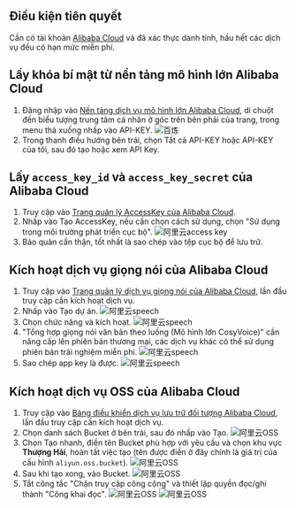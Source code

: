 ## Điều kiện tiên quyết
Cần có tài khoản [Alibaba Cloud](https://www.aliyun.com) và đã xác thực danh tính, hầu hết các dịch vụ đều có hạn mức miễn phí.

## Lấy khóa bí mật từ nền tảng mô hình lớn Alibaba Cloud
1. Đăng nhập vào [Nền tảng dịch vụ mô hình lớn Alibaba Cloud](https://bailian.console.aliyun.com/), di chuột đến biểu tượng trung tâm cá nhân ở góc trên bên phải của trang, trong menu thả xuống nhấp vào API-KEY.
![百炼](/docs/images/bailian_1.png)
2. Trong thanh điều hướng bên trái, chọn Tất cả API-KEY hoặc API-KEY của tôi, sau đó tạo hoặc xem API Key.

## Lấy `access_key_id` và `access_key_secret` của Alibaba Cloud
1. Truy cập vào [Trang quản lý AccessKey của Alibaba Cloud](https://ram.console.aliyun.com/profile/access-keys).
2. Nhấp vào Tạo AccessKey, nếu cần chọn cách sử dụng, chọn "Sử dụng trong môi trường phát triển cục bộ".
![阿里云access key](/docs/images/aliyun_accesskey_1.png)
3. Bảo quản cẩn thận, tốt nhất là sao chép vào tệp cục bộ để lưu trữ.

## Kích hoạt dịch vụ giọng nói của Alibaba Cloud
1. Truy cập vào [Trang quản lý dịch vụ giọng nói của Alibaba Cloud](https://nls-portal.console.aliyun.com/applist), lần đầu truy cập cần kích hoạt dịch vụ.
2. Nhấp vào Tạo dự án.
![阿里云speech](/docs/images/aliyun_speech_1.png)
3. Chọn chức năng và kích hoạt.
![阿里云speech](/docs/images/aliyun_speech_2.png)
4. "Tổng hợp giọng nói văn bản theo luồng (Mô hình lớn CosyVoice)" cần nâng cấp lên phiên bản thương mại, các dịch vụ khác có thể sử dụng phiên bản trải nghiệm miễn phí.
![阿里云speech](/docs/images/aliyun_speech_3.png)
5. Sao chép app key là được.
![阿里云speech](/docs/images/aliyun_speech_4.png)

## Kích hoạt dịch vụ OSS của Alibaba Cloud
1. Truy cập vào [Bảng điều khiển dịch vụ lưu trữ đối tượng Alibaba Cloud](https://oss.console.aliyun.com/overview), lần đầu truy cập cần kích hoạt dịch vụ.
2. Chọn danh sách Bucket ở bên trái, sau đó nhấp vào Tạo.
![阿里云OSS](/docs/images/aliyun_oss_1.png)
3. Chọn Tạo nhanh, điền tên Bucket phù hợp với yêu cầu và chọn khu vực **Thượng Hải**, hoàn tất việc tạo (tên được điền ở đây chính là giá trị của cấu hình `aliyun.oss.bucket`).
![阿里云OSS](/docs/images/aliyun_oss_2.png)
4. Sau khi tạo xong, vào Bucket.
![阿里云OSS](/docs/images/aliyun_oss_3.png)
5. Tắt công tắc "Chặn truy cập công cộng" và thiết lập quyền đọc/ghi thành "Công khai đọc".
![阿里云OSS](/docs/images/aliyun_oss_4.png)
![阿里云OSS](/docs/images/aliyun_oss_5.png)